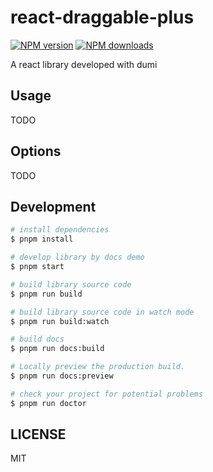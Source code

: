 # react-draggable-plus

[![NPM version](https://img.shields.io/npm/v/react-draggable-plus.svg?style=flat)](https://npmjs.org/package/react-draggable-plus)
[![NPM downloads](http://img.shields.io/npm/dm/react-draggable-plus.svg?style=flat)](https://npmjs.org/package/react-draggable-plus)

A react library developed with dumi

## Usage

TODO

## Options

TODO

## Development

```bash
# install dependencies
$ pnpm install

# develop library by docs demo
$ pnpm start

# build library source code
$ pnpm run build

# build library source code in watch mode
$ pnpm run build:watch

# build docs
$ pnpm run docs:build

# Locally preview the production build.
$ pnpm run docs:preview

# check your project for potential problems
$ pnpm run doctor
```

## LICENSE

MIT
